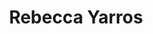 ---
title: Rebecca Yarros
author_slug: rebecca_yarros
wikipedia_url: https://en.wikipedia.org/wiki/Rebecca_Yarros
layout: author
---